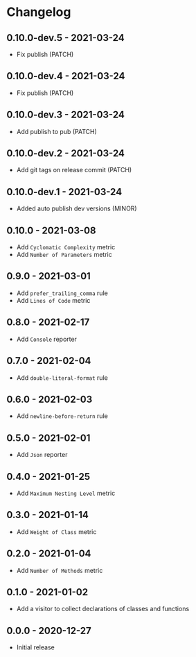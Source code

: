 # Changelog

## 0.10.0-dev.5 - 2021-03-24

* Fix publish (PATCH)

## 0.10.0-dev.4 - 2021-03-24

* Fix publish (PATCH)

## 0.10.0-dev.3 - 2021-03-24

* Add publish to pub (PATCH)

## 0.10.0-dev.2 - 2021-03-24

* Add git tags on release commit (PATCH)

## 0.10.0-dev.1 - 2021-03-24

* Added auto publish dev versions (MINOR)

## 0.10.0 - 2021-03-08

* Add `Cyclomatic Complexity` metric
* Add `Number of Parameters` metric

## 0.9.0 - 2021-03-01

* Add `prefer_trailing_comma` rule
* Add `Lines of Code` metric

## 0.8.0 - 2021-02-17

* Add `Console` reporter

## 0.7.0 - 2021-02-04

* Add `double-literal-format` rule

## 0.6.0 - 2021-02-03

* Add `newline-before-return` rule

## 0.5.0 - 2021-02-01

* Add `Json` reporter

## 0.4.0 - 2021-01-25

* Add `Maximum Nesting Level` metric

## 0.3.0 - 2021-01-14

* Add `Weight of Class` metric

## 0.2.0 - 2021-01-04

* Add `Number of Methods` metric

## 0.1.0 - 2021-01-02

* Add a visitor to collect declarations of classes and functions

## 0.0.0 - 2020-12-27

* Initial release
